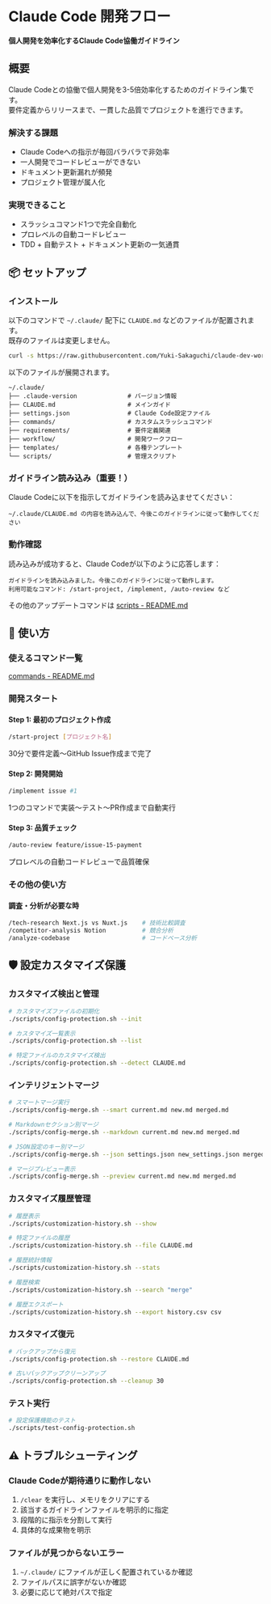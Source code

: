 # Claude Code 開発フロー

**個人開発を効率化するClaude Code協働ガイドライン**

## 概要

Claude Codeとの協働で個人開発を3-5倍効率化するためのガイドライン集です。  
要件定義からリリースまで、一貫した品質でプロジェクトを進行できます。

### 解決する課題
- Claude Codeへの指示が毎回バラバラで非効率
- 一人開発でコードレビューができない
- ドキュメント更新漏れが頻発
- プロジェクト管理が属人化

### 実現できること
- スラッシュコマンド1つで完全自動化
- プロレベルの自動コードレビュー
- TDD + 自動テスト + ドキュメント更新の一気通貫

## 📦 セットアップ

### インストール

以下のコマンドで `~/.claude/` 配下に `CLAUDE.md` などのファイルが配置されます。  
既存のファイルは変更しません。  

```bash
curl -s https://raw.githubusercontent.com/Yuki-Sakaguchi/claude-dev-workflow/main/scripts/install.sh | bash
```

以下のファイルが展開されます。

```
~/.claude/
├── .claude-version              # バージョン情報
├── CLAUDE.md                    # メインガイド
├── settings.json                # Claude Code設定ファイル
├── commands/                    # カスタムスラッシュコマンド
├── requirements/                # 要件定義関連
├── workflow/                    # 開発ワークフロー
├── templates/                   # 各種テンプレート
└── scripts/                     # 管理スクリプト
```

### ガイドライン読み込み（重要！）
Claude Codeに以下を指示してガイドラインを読み込ませてください：
```
~/.claude/CLAUDE.md の内容を読み込んで、今後このガイドラインに従って動作してください
```

### 動作確認
読み込みが成功すると、Claude Codeが以下のように応答します：
```
ガイドラインを読み込みました。今後このガイドラインに従って動作します。
利用可能なコマンド: /start-project, /implement, /auto-review など
```

その他のアップデートコマンドは [scripts - README.md](scripts/README.md)

## 🚀 使い方

###  使えるコマンド一覧
[commands - README.md](commands/README.md)

### 開発スタート

#### Step 1: 最初のプロジェクト作成
```bash
/start-project [プロジェクト名]
```
30分で要件定義〜GitHub Issue作成まで完了

#### Step 2: 開発開始
```bash
/implement issue #1
```
1つのコマンドで実装〜テスト〜PR作成まで自動実行

#### Step 3: 品質チェック
```bash
/auto-review feature/issue-15-payment
```
プロレベルの自動コードレビューで品質確保

### その他の使い方

#### 調査・分析が必要な時
```bash
/tech-research Next.js vs Nuxt.js    # 技術比較調査
/competitor-analysis Notion          # 競合分析
/analyze-codebase                    # コードベース分析
```

## 🛡️ 設定カスタマイズ保護

### カスタマイズ検出と管理
```bash
# カスタマイズファイルの初期化
./scripts/config-protection.sh --init

# カスタマイズ一覧表示
./scripts/config-protection.sh --list

# 特定ファイルのカスタマイズ検出
./scripts/config-protection.sh --detect CLAUDE.md
```

### インテリジェントマージ
```bash
# スマートマージ実行
./scripts/config-merge.sh --smart current.md new.md merged.md

# Markdownセクション別マージ
./scripts/config-merge.sh --markdown current.md new.md merged.md

# JSON設定のキー別マージ
./scripts/config-merge.sh --json settings.json new_settings.json merged.json

# マージプレビュー表示
./scripts/config-merge.sh --preview current.md new.md merged.md
```

### カスタマイズ履歴管理
```bash
# 履歴表示
./scripts/customization-history.sh --show

# 特定ファイルの履歴
./scripts/customization-history.sh --file CLAUDE.md

# 履歴統計情報
./scripts/customization-history.sh --stats

# 履歴検索
./scripts/customization-history.sh --search "merge"

# 履歴エクスポート
./scripts/customization-history.sh --export history.csv csv
```

### カスタマイズ復元
```bash
# バックアップから復元
./scripts/config-protection.sh --restore CLAUDE.md

# 古いバックアップクリーンアップ
./scripts/config-protection.sh --cleanup 30
```

### テスト実行
```bash
# 設定保護機能のテスト
./scripts/test-config-protection.sh
```

## ⚠️ トラブルシューティング

### Claude Codeが期待通りに動作しない
1. `/clear` を実行し、メモリをクリアにする
2. 該当するガイドラインファイルを明示的に指定
3. 段階的に指示を分割して実行
4. 具体的な成果物を明示

### ファイルが見つからないエラー
1. `~/.claude/` にファイルが正しく配置されているか確認
2. ファイルパスに誤字がないか確認
3. 必要に応じて絶対パスで指定
